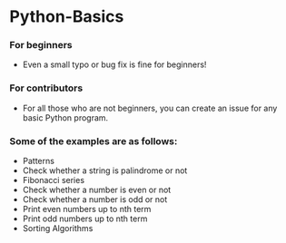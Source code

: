 # Python-Basics

### For beginners

- Even a small typo or bug fix is fine for beginners!

### For contributors

- For all those who are not beginners, you can create an issue for any basic Python program.

### Some of the examples are as follows:

- Patterns
- Check whether a string is palindrome or not
- Fibonacci series
- Check whether a number is even or not
- Check whether a number is odd or not
- Print even numbers up to nth term
- Print odd numbers up to nth term
- Sorting Algorithms

